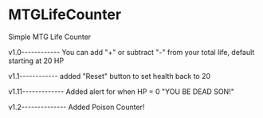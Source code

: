 # MTGLifeCounter
Simple MTG Life Counter

v1.0------------
You can add "+" or subtract "-" from your total life, default starting at 20 HP

v1.1------------
added "Reset" button to set health back to 20

v1.11-------------
Added alert for when HP = 0 "YOU BE DEAD SON!"

v1.2--------------
Added Poison Counter!
